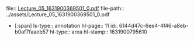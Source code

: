 file:: [Lecture_05_1631900369501_0.pdf](../assets/Lecture_05_1631900369501_0.pdf)
file-path:: ../assets/Lecture_05_1631900369501_0.pdf

- [:span]
  ls-type:: annotation
  hl-page:: 11
  id:: 6144d47c-6ee4-4f46-a8eb-b0af7faaeb57
  hl-type:: area
  hl-stamp:: 1631900795610